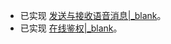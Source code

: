 - 已实现 [发送与接收语音消息\|_blank](!IM-Audio_message_receiving_and_sending)。
- 已实现 [在线鉴权\|_blank](!IM-online_authentication)。
